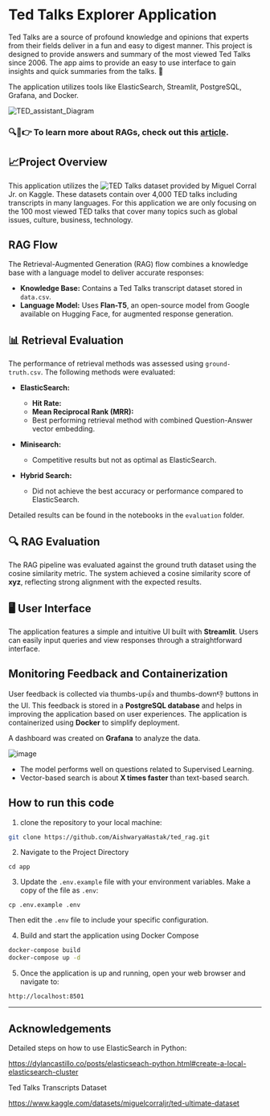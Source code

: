 # Ted Talks Explorer Application

Ted Talks are a source of profound knowledge and opinions that experts from their fields deliver in a fun and easy to digest manner. This project is designed to provide answers and summary of the most viewed Ted Talks since 2006. The app aims to provide an easy to use interface to gain insights and quick summaries from the talks. 🚀

The application utilizes tools like ElasticSearch, Streamlit, PostgreSQL, Grafana, and Docker.

![TED_assistant_Diagram](https://github.com/user-attachments/assets/51a5ef39-3616-4867-80be-2d45f283c8e7)


### 🔍📝👉 To learn more about RAGs, check out this [article](https://medium.com/@aishwaryahastak/understanding-the-roots-of-rags-7b77d26c3dca).

## 📈Project Overview

This application utilizes the ![TED Talks dataset](https://www.kaggle.com/datasets/miguelcorraljr/ted-ultimate-dataset) provided by Miguel Corral Jr. on Kaggle. These datasets contain over 4,000 TED talks including transcripts in many languages. For this application we are only focusing on the 100 most viewed TED talks that cover many topics such as global issues, culture, business, technology.


## RAG Flow

The Retrieval-Augmented Generation (RAG) flow combines a knowledge base with a language model to deliver accurate responses:

- **Knowledge Base:** Contains a Ted Talks transcript dataset stored in `data.csv`.
- **Language Model:** Uses **Flan-T5**, an open-source model from Google available on Hugging Face, for augmented response generation.

## 📊 Retrieval Evaluation

The performance of retrieval methods was assessed using `ground-truth.csv`. The following methods were evaluated:

- **ElasticSearch:** 
  - **Hit Rate:** 
  - **Mean Reciprocal Rank (MRR):** 
  - Best performing retrieval method with combined Question-Answer vector embedding.
  
- **Minisearch:** 
  - Competitive results but not as optimal as ElasticSearch.

- **Hybrid Search:** 
  - Did not achieve the best accuracy or performance compared to ElasticSearch.

Detailed results can be found in the notebooks in the `evaluation` folder. 

## 🔍 RAG Evaluation

The RAG pipeline was evaluated against the ground truth dataset using the cosine similarity metric. The system achieved a cosine similarity score of **xyz**, reflecting strong alignment with the expected results. 
 


## 🖥️ User Interface

The application features a simple and intuitive UI built with **Streamlit**. Users can easily input queries and view responses through a straightforward interface.  


## Monitoring Feedback and Containerization

User feedback is collected via thumbs-up👍 and thumbs-down👎 buttons in the UI. This feedback is stored in a **PostgreSQL database** and helps in improving the application based on user experiences. The application is containerized using **Docker** to simplify deployment.

A dashboard was created on **Grafana** to analyze the data.

![image](https://github.com/user-attachments/assets/e4b8d943-7e45-4fce-8d81-b5bad15adb1e)

- The model performs well on questions related to Supervised Learning.
- Vector-based search is about **X times faster** than text-based search.


## How to run this code

1. clone the repository to your local machine:
```bash
git clone https://github.com/AishwaryaHastak/ted_rag.git
```

2. Navigate to the Project Directory
```
cd app
```

3. Update the `.env.example` file with your environment variables. Make a copy of the file as `.env`:
```
cp .env.example .env
```
Then edit the `.env` file to include your specific configuration.

4. Build and start the application using Docker Compose
```bash
docker-compose build
docker-compose up -d
```

5. Once the application is up and running, open your web browser and navigate to:
```
http://localhost:8501
```
---

## Acknowledgements

Detailed steps on how to use ElasticSearch in Python:

https://dylancastillo.co/posts/elasticseach-python.html#create-a-local-elasticsearch-cluster


Ted Talks Transcripts Dataset

https://www.kaggle.com/datasets/miguelcorraljr/ted-ultimate-dataset